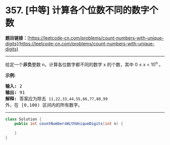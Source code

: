 # 357. [中等] 计算各个位数不同的数字个数

**题目链接：**[https://leetcode-cn.com/problems/count-numbers-with-unique-digits](https://leetcode-cn.com/problems/count-numbers-with-unique-digits)

---

<div class="content__1Y2H">
 <div class="notranslate">
  <p>给定一个<strong>非负</strong>整数 n，计算各位数字都不同的数字 x 的个数，其中 0 ≤ x &lt; 10<sup>n&nbsp;</sup>。</p> 
  <p><strong>示例:</strong></p> 
  <pre class="language-text"><strong>输入: </strong>2
<strong>输出: </strong>91 
<strong>解释: </strong>答案应为除去 <code>11,22,33,44,55,66,77,88,99 </code>外，在 [0,100) 区间内的所有数字。
</pre> 
 </div>
</div>

---

```java
class Solution {
    public int countNumbersWithUniqueDigits(int n) {
        
    }
}
```